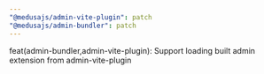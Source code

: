 ```yaml
---
"@medusajs/admin-vite-plugin": patch
"@medusajs/admin-bundler": patch
---
```


feat(admin-bundler,admin-vite-plugin): Support loading built admin extension from admin-vite-plugin
